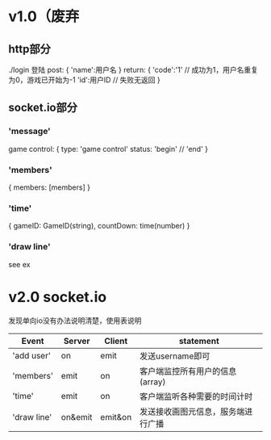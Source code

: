 # v1.0（废弃

## http部分

./login 登陆 post: { 'name':用户名 } return: { 'code':'1' // 成功为1，用户名重复为0，游戏已开始为-1 'id':用户ID // 失败无返回 }


## socket.io部分

### 'message'

game control: { type: 'game control' status: 'begin' // 'end' }

### 'members'

{ members: [members] }

### 'time'

{ gameID: GameID(string), countDown: time(number) }

### 'draw line'

see ex

# v2.0 socket.io

发现单向io没有办法说明清楚，使用表说明

Event|Server|Client|statement
------------ | ------------- | ------------ | -------------
'add user'|on|emit|发送username即可
'members'|emit|on|客户端监控所有用户的信息(array)
'time'|emit|on|客户端监听各种需要的时间计时
'draw line'|on&emit|emit&on|发送接收画图元信息，服务端进行广播
